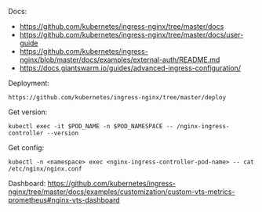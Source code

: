Docs:
- https://github.com/kubernetes/ingress-nginx/tree/master/docs
- https://github.com/kubernetes/ingress-nginx/tree/master/docs/user-guide
- https://github.com/kubernetes/ingress-nginx/blob/master/docs/examples/external-auth/README.md
- https://docs.giantswarm.io/guides/advanced-ingress-configuration/

Deployment:
```
https://github.com/kubernetes/ingress-nginx/tree/master/deploy
```

Get version:
```
kubectl exec -it $POD_NAME -n $POD_NAMESPACE -- /nginx-ingress-controller --version
```

Get config:
```
kubectl -n <namespace> exec <nginx-ingress-controller-pod-name> -- cat /etc/nginx/nginx.conf
```

Dashboard:
https://github.com/kubernetes/ingress-nginx/tree/master/docs/examples/customization/custom-vts-metrics-prometheus#nginx-vts-dashboard
